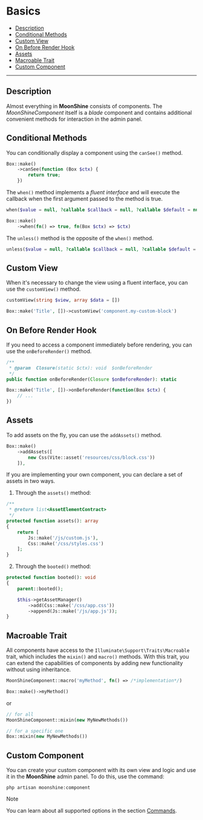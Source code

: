 # Basics

- [Description](#description)
- [Conditional Methods](#conditional-methods)
- [Custom View](#custom-view)
- [On Before Render Hook](#on-before-render)
- [Assets](#assets)
- [Macroable Trait](#macroable)
- [Custom Component](#custom)

---

<a name="description"></a>
## Description

Almost everything in **MoonShine** consists of components.
The *MoonShineComponent* itself is a *blade* component and contains additional convenient methods for interaction in the admin panel.

<a name="conditional-methods"></a>
## Conditional Methods

You can conditionally display a component using the `canSee()` method.

```php
Box::make()
    ->canSee(function (Box $ctx) {
        return true;
    })
```

The `when()` method implements a *fluent interface* and will execute the callback when the first argument passed to the method is true.

```php
when($value = null, ?callable $callback = null, ?callable $default = null)
```

```php
Box::make()
    ->when(fn() => true, fn(Box $ctx) => $ctx)
```

The `unless()` method is the opposite of the `when()` method.

```php
unless($value = null, ?callable $callback = null, ?callable $default = null)
```

<a name="custom-view"></a>
## Custom View

When it's necessary to change the view using a fluent interface, you can use the `customView()` method.

```php
customView(string $view, array $data = [])
```

```php
Box::make('Title', [])->customView('component.my-custom-block')
```

<a name="on-before-render"></a>
## On Before Render Hook

If you need to access a component immediately before rendering, you can use the `onBeforeRender()` method.

```php
/**
 * @param  Closure(static $ctx): void  $onBeforeRender
 */
public function onBeforeRender(Closure $onBeforeRender): static
```

```php
Box::make('Title', [])->onBeforeRender(function(Box $ctx) {
    // ...
})
```

<a name="assets"></a>
## Assets

To add assets on the fly, you can use the `addAssets()` method.

```php
Box::make()
    ->addAssets([
        new Css(Vite::asset('resources/css/block.css'))
    ]),
```

If you are implementing your own component, you can declare a set of assets in two ways.

1. Through the `assets()` method:

```php
/**
 * @return list<AssetElementContract>
 */
protected function assets(): array
{
    return [
        Js::make('/js/custom.js'),
        Css::make('/css/styles.css')
    ];
}
```

2. Through the `booted()` method:

```php
protected function booted(): void
{
    parent::booted();

    $this->getAssetManager()
        ->add(Css::make('/css/app.css'))
        ->append(Js::make('/js/app.js'));
}
```

<a name="macroable"></a>
## Macroable Trait

All components have access to the `Illuminate\Support\Traits\Macroable` trait, which includes the `mixin()` and `macro()` methods.
With this trait, you can extend the capabilities of components by adding new functionality without using inheritance.

```php
MoonShineComponent::macro('myMethod', fn() => /*implementation*/)

Box::make()->myMethod()
```

or

```php
// for all
MoonShineComponent::mixin(new MyNewMethods())

// for a specific one
Box::mixin(new MyNewMethods())
```

<a name="custom"></a>
## Custom Component

You can create your custom component with its own view and logic and use it in the **MoonShine** admin panel.
To do this, use the command:

```shell
php artisan moonshine:component
```

> [!NOTE]
> You can learn about all supported options in the section [Commands](/docs/{{version}}/advanced/commands#component).
